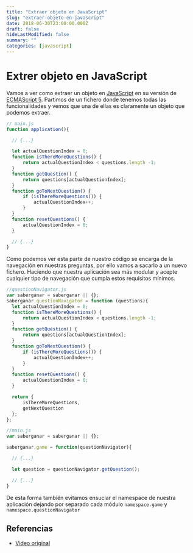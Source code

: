 ```yaml
---
title: "Extraer objeto en JavaScript"
slug: "extraer-objeto-en-javascript"
date: 2018-06-30T23:00:00.000Z
draft: false
hideLastModified: false
summary: ""
categories: [javascript]
---
```


Extrer objeto en JavaScript
================================================================================

  Vamos a ver como extraer un objeto en [JavaScript] en su versión
  de [ECMAScript 5]. Partimos de un fichero donde tenemos todas las
  funcionalidades y vemos que una de ellas es claramente un objeto que podemos
  extraer.

  [JavaScript]: https://www.javascript.com/

  [ECMAScript 5]:
  https://developer.mozilla.org/es/docs/Web/JavaScript/Novedades_en_JavaScript/ECMAScript_5_support_in_Mozilla

```javaScript
// main.js
function application(){

  // {...}

  let actualQuestionIndex = 0;
  function isThereMoreQuestions() {
      return actualQuestionIndex < questions.length -1;
  }
  function getQuestion() {
      return questions[actualQuestionIndex];
  }
  function goToNextQuestion() {
      if (isThereMoreQuestions()) {
          actualQuestionIndex++;
      }
  }
  function resetQuestions() {
      actualQuestionIndex = 0;
  }

  // {...}
}
```

  Como podemos ver esta parte de nuestro código se encarga de la navegación en
  nuestras preguntas, por ello vamos a sacarlo a un nuevo fichero. Haciendo
  que nuestra aplicación sea más modular y acepte cualquier tipo de navegación
  que cumpla estos requisitos mínimos.

```javaScript
//questionNavigator.js
var saberganar = saberganar || {};
saberganar.questionNavigator = function (questions){
  let actualQuestionIndex = 0;
  function isThereMoreQuestions() {
      return actualQuestionIndex < questions.length -1;
  }
  function getQuestion() {
      return questions[actualQuestionIndex];
  }
  function goToNextQuestion() {
      if (isThereMoreQuestions()) {
          actualQuestionIndex++;
      }
  }
  function resetQuestions() {
      actualQuestionIndex = 0;
  }

  return {
      isThereMoreQuestions,
      getNextQuestion
  };
};    
```

```javaScript
//main.js
var saberganar = saberganar || {};

saberganar.game = function(questionNavigator){

  // {...}

  let question = questionNavigator.getQuestion();

  // {...}
}
```

  De esta forma también evitamos ensuciar el namespace de nuestra aplicación
  dejando por separado cada módulo `namespace.game` y
  `namespace.questionNavigator`

Referencias
--------------------------------------------------------------------------------

* [Video original][original-video]

<!-- All links here -->

[original-video]: https://youtu.be/nvAiL3gKISg

